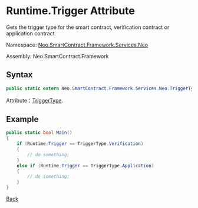 # Runtime.Trigger Attribute

Gets the trigger type for the smart contract, verification contract or application contract. 

Namespace: [Neo.SmartContract.Framework.Services.Neo](../../neo.md)

Assembly: Neo.SmartContract.Framework

## Syntax

```c#
public static extern Neo.SmartContract.Framework.Services.Neo.TriggerType Trigger { get; }
```

Attribute：[TriggerType](../TriggerType.md).

## Example

```c#
public static bool Main()
{
    if (Runtime.Trigger == TriggerType.Verification)
    {
        // do something;
    }
    else if (Runtime.Trigger == TriggerType.Application)
    {
        // do something;
    }
}
```



[Back](../Runtime.md)